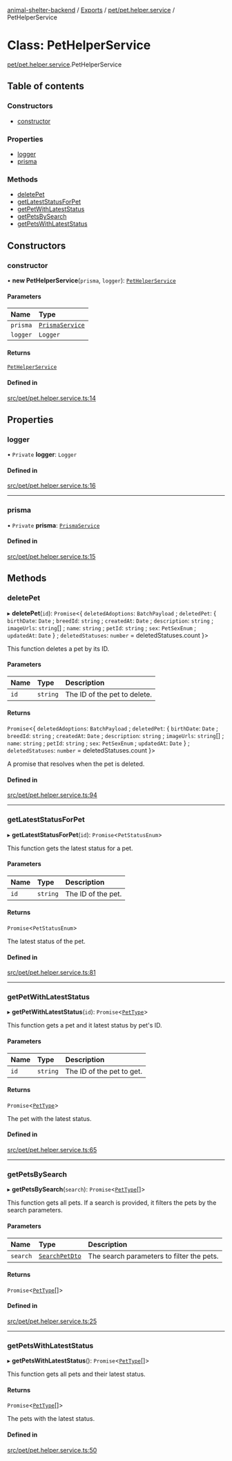 [animal-shelter-backend](../README.md) / [Exports](../modules.md) / [pet/pet.helper.service](../modules/pet_pet_helper_service.md) / PetHelperService

# Class: PetHelperService

[pet/pet.helper.service](../modules/pet_pet_helper_service.md).PetHelperService

## Table of contents

### Constructors

- [constructor](pet_pet_helper_service.PetHelperService.md#constructor)

### Properties

- [logger](pet_pet_helper_service.PetHelperService.md#logger)
- [prisma](pet_pet_helper_service.PetHelperService.md#prisma)

### Methods

- [deletePet](pet_pet_helper_service.PetHelperService.md#deletepet)
- [getLatestStatusForPet](pet_pet_helper_service.PetHelperService.md#getlateststatusforpet)
- [getPetWithLatestStatus](pet_pet_helper_service.PetHelperService.md#getpetwithlateststatus)
- [getPetsBySearch](pet_pet_helper_service.PetHelperService.md#getpetsbysearch)
- [getPetsWithLatestStatus](pet_pet_helper_service.PetHelperService.md#getpetswithlateststatus)

## Constructors

### constructor

• **new PetHelperService**(`prisma`, `logger`): [`PetHelperService`](pet_pet_helper_service.PetHelperService.md)

#### Parameters

| Name | Type |
| :------ | :------ |
| `prisma` | [`PrismaService`](prisma_prisma_service.PrismaService.md) |
| `logger` | `Logger` |

#### Returns

[`PetHelperService`](pet_pet_helper_service.PetHelperService.md)

#### Defined in

[src/pet/pet.helper.service.ts:14](https://github.com/B4LiN7/animal-shelter-backend/blob/1dff22f62fa53a2f3b721b18c90a57a5c18f4cde/src/pet/pet.helper.service.ts#L14)

## Properties

### logger

• `Private` **logger**: `Logger`

#### Defined in

[src/pet/pet.helper.service.ts:16](https://github.com/B4LiN7/animal-shelter-backend/blob/1dff22f62fa53a2f3b721b18c90a57a5c18f4cde/src/pet/pet.helper.service.ts#L16)

___

### prisma

• `Private` **prisma**: [`PrismaService`](prisma_prisma_service.PrismaService.md)

#### Defined in

[src/pet/pet.helper.service.ts:15](https://github.com/B4LiN7/animal-shelter-backend/blob/1dff22f62fa53a2f3b721b18c90a57a5c18f4cde/src/pet/pet.helper.service.ts#L15)

## Methods

### deletePet

▸ **deletePet**(`id`): `Promise`\<\{ `deletedAdoptions`: `BatchPayload` ; `deletedPet`: \{ `birthDate`: `Date` ; `breedId`: `string` ; `createdAt`: `Date` ; `description`: `string` ; `imageUrls`: `string`[] ; `name`: `string` ; `petId`: `string` ; `sex`: `PetSexEnum` ; `updatedAt`: `Date`  } ; `deletedStatuses`: `number` = deletedStatuses.count }\>

This function deletes a pet by its ID.

#### Parameters

| Name | Type | Description |
| :------ | :------ | :------ |
| `id` | `string` | The ID of the pet to delete. |

#### Returns

`Promise`\<\{ `deletedAdoptions`: `BatchPayload` ; `deletedPet`: \{ `birthDate`: `Date` ; `breedId`: `string` ; `createdAt`: `Date` ; `description`: `string` ; `imageUrls`: `string`[] ; `name`: `string` ; `petId`: `string` ; `sex`: `PetSexEnum` ; `updatedAt`: `Date`  } ; `deletedStatuses`: `number` = deletedStatuses.count }\>

A promise that resolves when the pet is deleted.

#### Defined in

[src/pet/pet.helper.service.ts:94](https://github.com/B4LiN7/animal-shelter-backend/blob/1dff22f62fa53a2f3b721b18c90a57a5c18f4cde/src/pet/pet.helper.service.ts#L94)

___

### getLatestStatusForPet

▸ **getLatestStatusForPet**(`id`): `Promise`\<`PetStatusEnum`\>

This function gets the latest status for a pet.

#### Parameters

| Name | Type | Description |
| :------ | :------ | :------ |
| `id` | `string` | The ID of the pet. |

#### Returns

`Promise`\<`PetStatusEnum`\>

The latest status of the pet.

#### Defined in

[src/pet/pet.helper.service.ts:81](https://github.com/B4LiN7/animal-shelter-backend/blob/1dff22f62fa53a2f3b721b18c90a57a5c18f4cde/src/pet/pet.helper.service.ts#L81)

___

### getPetWithLatestStatus

▸ **getPetWithLatestStatus**(`id`): `Promise`\<[`PetType`](../interfaces/pet_type_pet_type.PetType.md)\>

This function gets a pet and it latest status by pet's ID.

#### Parameters

| Name | Type | Description |
| :------ | :------ | :------ |
| `id` | `string` | The ID of the pet to get. |

#### Returns

`Promise`\<[`PetType`](../interfaces/pet_type_pet_type.PetType.md)\>

The pet with the latest status.

#### Defined in

[src/pet/pet.helper.service.ts:65](https://github.com/B4LiN7/animal-shelter-backend/blob/1dff22f62fa53a2f3b721b18c90a57a5c18f4cde/src/pet/pet.helper.service.ts#L65)

___

### getPetsBySearch

▸ **getPetsBySearch**(`search`): `Promise`\<[`PetType`](../interfaces/pet_type_pet_type.PetType.md)[]\>

This function gets all pets. If a search is provided, it filters the pets by the search parameters.

#### Parameters

| Name | Type | Description |
| :------ | :------ | :------ |
| `search` | [`SearchPetDto`](pet_dto_search_pet_dto.SearchPetDto.md) | The search parameters to filter the pets. |

#### Returns

`Promise`\<[`PetType`](../interfaces/pet_type_pet_type.PetType.md)[]\>

#### Defined in

[src/pet/pet.helper.service.ts:25](https://github.com/B4LiN7/animal-shelter-backend/blob/1dff22f62fa53a2f3b721b18c90a57a5c18f4cde/src/pet/pet.helper.service.ts#L25)

___

### getPetsWithLatestStatus

▸ **getPetsWithLatestStatus**(): `Promise`\<[`PetType`](../interfaces/pet_type_pet_type.PetType.md)[]\>

This function gets all pets and their latest status.

#### Returns

`Promise`\<[`PetType`](../interfaces/pet_type_pet_type.PetType.md)[]\>

The pets with the latest status.

#### Defined in

[src/pet/pet.helper.service.ts:50](https://github.com/B4LiN7/animal-shelter-backend/blob/1dff22f62fa53a2f3b721b18c90a57a5c18f4cde/src/pet/pet.helper.service.ts#L50)
